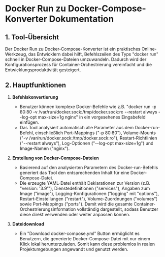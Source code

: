 # Docker Run zu Docker-Compose-Konverter Dokumentation

## 1. Tool-Übersicht

Der Docker Run zu Docker-Compose-Konverter ist ein praktisches Online-Werkzeug, das Entwicklern dabei hilft, Befehlszeilen des Typs "docker run" schnell in Docker-Compose-Dateien umzuwandeln. Dadurch wird der Konfigurationsprozess für Container-Orchestrierung vereinfacht und die Entwicklungsproduktivität gesteigert.

## 2. Hauptfunktionen

1. **Befehlskonvertierung**
   * Benutzer können komplexe Docker-Befehle wie z.B. "docker run -p 80:80 -v /var/run/docker.sock:/tmp/docker.sock:ro --restart always --log-opt max-size=1g nginx" in ein vorgesehenes Eingabefeld einfügen.
   * Das Tool analysiert automatisch alle Parameter aus dem Docker-run-Befehl, einschließlich Port-Mappings ("-p 80:80"), Volume-Mounts ("-v /var/run/docker.sock:/tmp/docker.sock:ro"), Restart-Richtlinien ("--restart always"), Log-Optionen ("--log-opt max-size=1g") und Image-Namen ("nginx").

2. **Erstellung von Docker-Compose-Dateien**
   * Basierend auf den analysierten Parametern des Docker-run-Befehls generiert das Tool den entsprechenden Inhalt für eine Docker-Compose-Datei.
   * Die erzeugte YAML-Datei enthält Deklarationen zur Version (z.B. "version: '3.9'"), Dienstedefinitionen ("services"), Angaben zum Image ("image"), Logging-Konfigurationen ("logging" mit "options"), Restart-Einstellungen ("restart"), Volume-Zuordnungen ("volumes") sowie Port-Mappings ("ports"). Damit wird die gesamte Container-Orchestrierungsinformation vollständig dargestellt, sodass Benutzer diese direkt verwenden oder weiter anpassen können.

3. **Dateidownload**
   * Ein "Download docker-compose.yml" Button ermöglicht es Benutzern, die generierte Docker-Compose-Datei mit nur einem Klick lokal herunterzuladen. Somit kann diese problemlos in realen Projektumgebungen angewandt und genutzt werden.